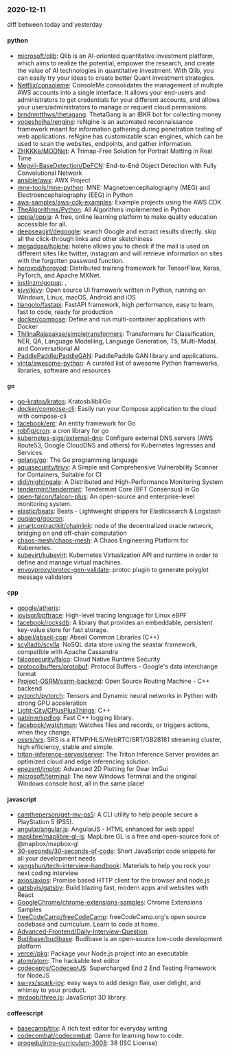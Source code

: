### 2020-12-11
diff between today and yesterday

#### python
* [microsoft/qlib](https://github.com/microsoft/qlib): Qlib is an AI-oriented quantitative investment platform, which aims to realize the potential, empower the research, and create the value of AI technologies in quantitative investment. With Qlib, you can easily try your ideas to create better Quant investment strategies.
* [Netflix/consoleme](https://github.com/Netflix/consoleme): ConsoleMe consolidates the management of multiple AWS accounts into a single interface. It allows your end-users and administrators to get credentials for your different accounts, and allows your users/administrators to manage or request cloud permissions.
* [brndnmtthws/thetagang](https://github.com/brndnmtthws/thetagang): ThetaGang is an IBKR bot for collecting money
* [yogeshojha/rengine](https://github.com/yogeshojha/rengine): reNgine is an automated reconnaissance framework meant for information gathering during penetration testing of web applications. reNgine has customizable scan engines, which can be used to scan the websites, endpoints, and gather information.
* [ZHKKKe/MODNet](https://github.com/ZHKKKe/MODNet): A Trimap-Free Solution for Portrait Matting in Real Time
* [Megvii-BaseDetection/DeFCN](https://github.com/Megvii-BaseDetection/DeFCN): End-to-End Object Detection with Fully Convolutional Network
* [ansible/awx](https://github.com/ansible/awx): AWX Project
* [mne-tools/mne-python](https://github.com/mne-tools/mne-python): MNE: Magnetoencephalography (MEG) and Electroencephalography (EEG) in Python
* [aws-samples/aws-cdk-examples](https://github.com/aws-samples/aws-cdk-examples): Example projects using the AWS CDK
* [TheAlgorithms/Python](https://github.com/TheAlgorithms/Python): All Algorithms implemented in Python
* [oppia/oppia](https://github.com/oppia/oppia): A free, online learning platform to make quality education accessible for all.
* [deepseagirl/degoogle](https://github.com/deepseagirl/degoogle): search Google and extract results directly. skip all the click-through links and other sketchiness
* [megadose/holehe](https://github.com/megadose/holehe): holehe allows you to check if the mail is used on different sites like twitter, instagram and will retrieve information on sites with the forgotten password function.
* [horovod/horovod](https://github.com/horovod/horovod): Distributed training framework for TensorFlow, Keras, PyTorch, and Apache MXNet.
* [justinzm/gopup](https://github.com/justinzm/gopup): ,
* [kivy/kivy](https://github.com/kivy/kivy): Open source UI framework written in Python, running on Windows, Linux, macOS, Android and iOS
* [tiangolo/fastapi](https://github.com/tiangolo/fastapi): FastAPI framework, high performance, easy to learn, fast to code, ready for production
* [docker/compose](https://github.com/docker/compose): Define and run multi-container applications with Docker
* [ThilinaRajapakse/simpletransformers](https://github.com/ThilinaRajapakse/simpletransformers): Transformers for Classification, NER, QA, Language Modelling, Language Generation, T5, Multi-Modal, and Conversational AI
* [PaddlePaddle/PaddleGAN](https://github.com/PaddlePaddle/PaddleGAN): PaddlePaddle GAN library and applications.
* [vinta/awesome-python](https://github.com/vinta/awesome-python): A curated list of awesome Python frameworks, libraries, software and resources

#### go
* [go-kratos/kratos](https://github.com/go-kratos/kratos): KratosbilibiliGo
* [docker/compose-cli](https://github.com/docker/compose-cli): Easily run your Compose application to the cloud with compose-cli
* [facebook/ent](https://github.com/facebook/ent): An entity framework for Go
* [robfig/cron](https://github.com/robfig/cron): a cron library for go
* [kubernetes-sigs/external-dns](https://github.com/kubernetes-sigs/external-dns): Configure external DNS servers (AWS Route53, Google CloudDNS and others) for Kubernetes Ingresses and Services
* [golang/go](https://github.com/golang/go): The Go programming language
* [aquasecurity/trivy](https://github.com/aquasecurity/trivy): A Simple and Comprehensive Vulnerability Scanner for Containers, Suitable for CI
* [didi/nightingale](https://github.com/didi/nightingale):  A Distributed and High-Performance Monitoring System
* [tendermint/tendermint](https://github.com/tendermint/tendermint):  Tendermint Core (BFT Consensus) in Go
* [open-falcon/falcon-plus](https://github.com/open-falcon/falcon-plus): An open-source and enterprise-level monitoring system.
* [elastic/beats](https://github.com/elastic/beats):  Beats - Lightweight shippers for Elasticsearch & Logstash
* [ouqiang/gocron](https://github.com/ouqiang/gocron): 
* [smartcontractkit/chainlink](https://github.com/smartcontractkit/chainlink): node of the decentralized oracle network, bridging on and off-chain computation
* [chaos-mesh/chaos-mesh](https://github.com/chaos-mesh/chaos-mesh): A Chaos Engineering Platform for Kubernetes.
* [kubevirt/kubevirt](https://github.com/kubevirt/kubevirt): Kubernetes Virtualization API and runtime in order to define and manage virtual machines.
* [envoyproxy/protoc-gen-validate](https://github.com/envoyproxy/protoc-gen-validate): protoc plugin to generate polyglot message validators

#### cpp
* [google/atheris](https://github.com/google/atheris): 
* [iovisor/bpftrace](https://github.com/iovisor/bpftrace): High-level tracing language for Linux eBPF
* [facebook/rocksdb](https://github.com/facebook/rocksdb): A library that provides an embeddable, persistent key-value store for fast storage.
* [abseil/abseil-cpp](https://github.com/abseil/abseil-cpp): Abseil Common Libraries (C++)
* [scylladb/scylla](https://github.com/scylladb/scylla): NoSQL data store using the seastar framework, compatible with Apache Cassandra
* [falcosecurity/falco](https://github.com/falcosecurity/falco): Cloud Native Runtime Security
* [protocolbuffers/protobuf](https://github.com/protocolbuffers/protobuf): Protocol Buffers - Google's data interchange format
* [Project-OSRM/osrm-backend](https://github.com/Project-OSRM/osrm-backend): Open Source Routing Machine - C++ backend
* [pytorch/pytorch](https://github.com/pytorch/pytorch): Tensors and Dynamic neural networks in Python with strong GPU acceleration
* [Light-City/CPlusPlusThings](https://github.com/Light-City/CPlusPlusThings): C++
* [gabime/spdlog](https://github.com/gabime/spdlog): Fast C++ logging library.
* [facebook/watchman](https://github.com/facebook/watchman): Watches files and records, or triggers actions, when they change.
* [ossrs/srs](https://github.com/ossrs/srs): SRS is a RTMP/HLS/WebRTC/SRT/GB28181 streaming cluster, high efficiency, stable and simple.
* [triton-inference-server/server](https://github.com/triton-inference-server/server): The Triton Inference Server provides an optimized cloud and edge inferencing solution.
* [epezent/implot](https://github.com/epezent/implot): Advanced 2D Plotting for Dear ImGui
* [microsoft/terminal](https://github.com/microsoft/terminal): The new Windows Terminal and the original Windows console host, all in the same place!

#### javascript
* [camtheperson/get-my-ps5](https://github.com/camtheperson/get-my-ps5): A CLI utility to help people secure a PlayStation 5 (PS5).
* [angular/angular.js](https://github.com/angular/angular.js): AngularJS - HTML enhanced for web apps!
* [maplibre/maplibre-gl-js](https://github.com/maplibre/maplibre-gl-js): MapLibre GL is a free and open-source fork of @mapbox/mapbox-gl
* [30-seconds/30-seconds-of-code](https://github.com/30-seconds/30-seconds-of-code): Short JavaScript code snippets for all your development needs
* [yangshun/tech-interview-handbook](https://github.com/yangshun/tech-interview-handbook):  Materials to help you rock your next coding interview
* [axios/axios](https://github.com/axios/axios): Promise based HTTP client for the browser and node.js
* [gatsbyjs/gatsby](https://github.com/gatsbyjs/gatsby): Build blazing fast, modern apps and websites with React
* [GoogleChrome/chrome-extensions-samples](https://github.com/GoogleChrome/chrome-extensions-samples): Chrome Extensions Samples
* [freeCodeCamp/freeCodeCamp](https://github.com/freeCodeCamp/freeCodeCamp): freeCodeCamp.org's open source codebase and curriculum. Learn to code at home.
* [Advanced-Frontend/Daily-Interview-Question](https://github.com/Advanced-Frontend/Daily-Interview-Question): 
* [Budibase/budibase](https://github.com/Budibase/budibase):  Budibase is an open-source low-code development platform
* [vercel/pkg](https://github.com/vercel/pkg): Package your Node.js project into an executable
* [atom/atom](https://github.com/atom/atom): The hackable text editor
* [codeceptjs/CodeceptJS](https://github.com/codeceptjs/CodeceptJS): Supercharged End 2 End Testing Framework for NodeJS
* [sw-yx/spark-joy](https://github.com/sw-yx/spark-joy): easy ways to add design flair, user delight, and whimsy to your product.
* [mrdoob/three.js](https://github.com/mrdoob/three.js): JavaScript 3D library.

#### coffeescript
* [basecamp/trix](https://github.com/basecamp/trix): A rich text editor for everyday writing
* [codecombat/codecombat](https://github.com/codecombat/codecombat): Game for learning how to code.
* [progedu/intro-curriculum-3008](https://github.com/progedu/intro-curriculum-3008): 38 (ISC License)
